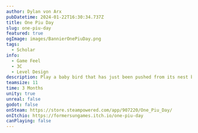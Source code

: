 ```yaml
---
author: Dylan von Arx
pubDatetime: 2024-01-22T16:30:34.737Z
title: One Piu Day
slug: one-piu-day
featured: true
ogImage: images/BannierOnePiuDay.png
tags:
  - Scholar
info:
  - Game Feel
  - 3C
  - Level Design
description: Play a baby bird that has just been pushed from its nest by its brothers and sisters. Your goal is to go up the tree to regain your nest, and defeat your siblings.
teamsize: 11
time: 3 Months
unity: true
unreal: false
godot: false
onSteam: https://store.steampowered.com/app/907220/One_Piu_Day/
onItchio: https://formersungames.itch.io/one-piu-day
canPlaying: false
---
```

